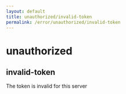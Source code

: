 ```yaml
---
layout: default
title: unauthorized/invalid-token
permalink: /error/unauthorized/invalid-token
---
```


# unauthorized
## invalid-token

The token is invalid for this server

